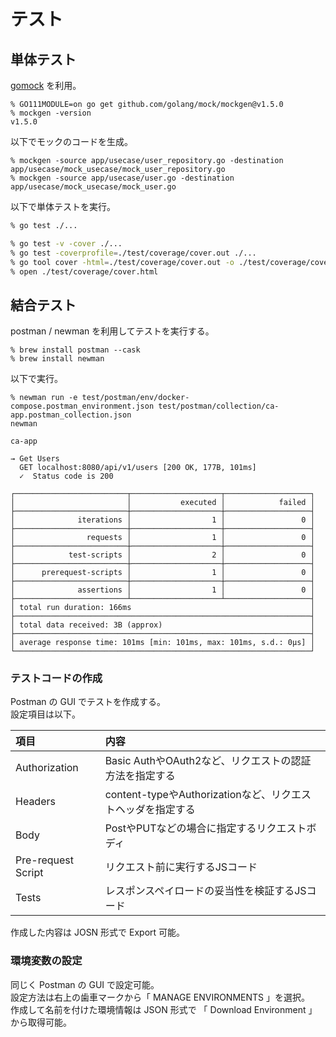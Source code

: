 # テスト

## 単体テスト

[gomock](https://github.com/golang/mock) を利用。

```
% GO111MODULE=on go get github.com/golang/mock/mockgen@v1.5.0
% mockgen -version
v1.5.0
```

以下でモックのコードを生成。

```
% mockgen -source app/usecase/user_repository.go -destination app/usecase/mock_usecase/mock_user_repository.go
% mockgen -source app/usecase/user.go -destination app/usecase/mock_usecase/mock_user.go
```

以下で単体テストを実行。

```zsh
% go test ./...

% go test -v -cover ./...
% go test -coverprofile=./test/coverage/cover.out ./...
% go tool cover -html=./test/coverage/cover.out -o ./test/coverage/cover.html
% open ./test/coverage/cover.html
```

## 結合テスト

postman / newman を利用してテストを実行する。

```
% brew install postman --cask
% brew install newman
```

以下で実行。

```
% newman run -e test/postman/env/docker-compose.postman_environment.json test/postman/collection/ca-app.postman_collection.json
newman

ca-app

→ Get Users
  GET localhost:8080/api/v1/users [200 OK, 177B, 101ms]
  ✓  Status code is 200

┌─────────────────────────┬────────────────────┬───────────────────┐
│                         │           executed │            failed │
├─────────────────────────┼────────────────────┼───────────────────┤
│              iterations │                  1 │                 0 │
├─────────────────────────┼────────────────────┼───────────────────┤
│                requests │                  1 │                 0 │
├─────────────────────────┼────────────────────┼───────────────────┤
│            test-scripts │                  2 │                 0 │
├─────────────────────────┼────────────────────┼───────────────────┤
│      prerequest-scripts │                  1 │                 0 │
├─────────────────────────┼────────────────────┼───────────────────┤
│              assertions │                  1 │                 0 │
├─────────────────────────┴────────────────────┴───────────────────┤
│ total run duration: 166ms                                        │
├──────────────────────────────────────────────────────────────────┤
│ total data received: 3B (approx)                                 │
├──────────────────────────────────────────────────────────────────┤
│ average response time: 101ms [min: 101ms, max: 101ms, s.d.: 0µs] │
└──────────────────────────────────────────────────────────────────┘
```

### テストコードの作成

Postman の GUI でテストを作成する。  
設定項目は以下。

|項目|内容|
|:---|:---|
|Authorization|Basic AuthやOAuth2など、リクエストの認証方法を指定する|
|Headers|content-typeやAuthorizationなど、リクエストヘッダを指定する|
|Body|PostやPUTなどの場合に指定するリクエストボディ|
|Pre-request Script|リクエスト前に実行するJSコード|
|Tests|レスポンスペイロードの妥当性を検証するJSコード|

作成した内容は JOSN 形式で Export 可能。

### 環境変数の設定

同じく Postman の GUI で設定可能。  
設定方法は右上の歯車マークから「 MANAGE ENVIRONMENTS 」を選択。  
作成して名前を付けた環境情報は JSON 形式で 「 Download Environment 」から取得可能。